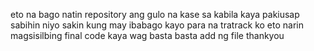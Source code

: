 eto na bago natin repository ang gulo na kase sa kabila kaya pakiusap sabihin niyo sakin kung may ibabago kayo para na tratrack ko eto narin magsisilbing final code kaya wag basta basta add ng file thankyou
